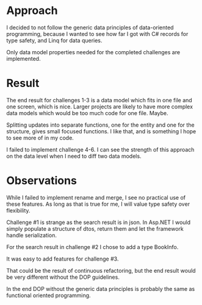 # Approach

I decided to not follow the generic data principles of data-oriented
programming, because I wanted to see how far I got with C# records for
type safety, and Linq for data queries.

Only data model properties needed for the completed challenges are implemented.

# Result

The end result for challenges 1-3 is a data model which fits in one file
and one screen, which is nice. Larger projects are likely to have more
complex data models which would be too much code for one file. Maybe.

Splitting updates into separate functions, one for the entity and one for 
the structure, gives small focused functions. I like that, and is 
something I hope to see more of in my code.

I failed to implement challenge 4-6. I can see the strength of this
approach on the data level when I need to diff two data models. 

# Observations

While I failed to implement rename and merge, I see no practical 
use of these features. As long as that is true for me, I will 
value type safety over flexibility.

Challenge #1 is strange as the search result is in json. In Asp.NET
I would simply populate a structure of dtos, return them and let 
the framework handle serialization.

For the search result in challenge #2 I chose to add a type BookInfo.

It was easy to add features for challenge #3.

That could be the result of continuous refactoring, but the end result
would be very different without the DOP guidelines.

In the end DOP without the generic data principles is probably the same 
as functional oriented programming.
